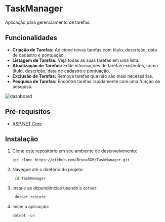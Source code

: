 # TaskManager
Aplicação para gerenciamento de tarefas.

## Funcionalidades

- **Criação de Tarefas:** Adicione novas tarefas com título, descrição, data de cadastro e pontuação.
- **Listagem de Tarefas:** Veja todas as suas tarefas em uma lista.
- **Atualização de Tarefas:** Edite informações de tarefas existentes, como título, descrição, data de cadastro e pontuação.
- **Exclusão de Tarefas:** Remova tarefas que não são mais necessárias.
- **Pesquisa de Tarefas:** Encontre tarefas rapidamente com uma função de pesquisa.

![dashboard](https://github.com/BrunaBGM/TaskManager/assets/96302062/5c137145-cd52-4666-9663-6a787c2b6296)

## Pré-requisitos

- [ASP.NET Core](https://dotnet.microsoft.com/download)

## Instalação

1. Clone este repositório em seu ambiente de desenvolvimento:

   ```bash
   git clone https://github.com/BrunaBGM/TaskManager.git
   
2. Navegue até o diretório do projeto:

   ```bash
    cd TaskManager
   
4. Instale as dependências usando o `dotnet`:

   ```bash
    dotnet restore

5. Inicie a aplicação:
   
   ```bash
   dotnet run
   

